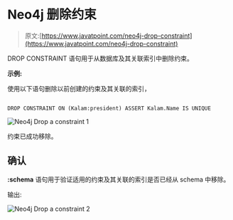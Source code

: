 # Neo4j 删除约束

> 原文:[https://www.javatpoint.com/neo4j-drop-constraint](https://www.javatpoint.com/neo4j-drop-constraint)

DROP CONSTRAINT 语句用于从数据库及其关联索引中删除约束。

**示例:**

使用以下语句删除以前创建的约束及其关联的索引，

```

DROP CONSTRAINT ON (Kalam:president) ASSERT Kalam.Name IS UNIQUE 

```

![Neo4j Drop a constraint 1](../Images/8a476aac412dc1ece19afc707165dbc8.png)

约束已成功移除。

## 确认

**:schema** 语句用于验证适用的约束及其关联的索引是否已经从 schema 中移除。

输出:

![Neo4j Drop a constraint 2](../Images/3f6f40fa76ddfd883aba08e5f4a4beca.png)